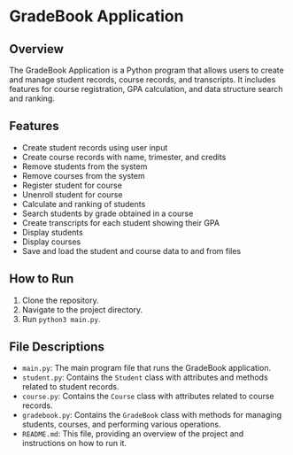 # GradeBook Application

## Overview

The GradeBook Application is a Python program that allows users to create and manage student records, course records, and transcripts. It includes features for course registration, GPA calculation, and data structure search and ranking.

## Features

- Create student records using user input
- Create course records with name, trimester, and credits
- Remove students from the system
- Remove courses from the system
- Register student for course
- Unenroll student for course
- Calculate and ranking of students
- Search students by grade obtained in a course
- Create transcripts for each student showing their GPA
- Display students
- Display courses
- Save and load the student and course data to and from files

## How to Run

1. Clone the repository.
2. Navigate to the project directory.
3. Run `python3 main.py`.

## File Descriptions

- `main.py`: The main program file that runs the GradeBook application.
- `student.py`: Contains the `Student` class with attributes and methods related to student records.
- `course.py`: Contains the `Course` class with attributes related to course records.
- `gradebook.py`: Contains the `GradeBook` class with methods for managing students, courses, and performing various operations.
- `README.md`: This file, providing an overview of the project and instructions on how to run it.
